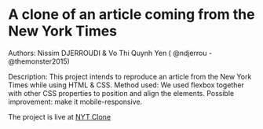 # A clone of an article coming from the New York Times


Authors: Nissim DJERROUDI & Vo Thi Quynh Yen ( @ndjerrou - @themonster2015)

Description: This project intends to reproduce an article from the New York Times while using HTML & CSS.
Method used: We used flexbox together with other CSS properties to position and align the elements.
Possible improvement: make it mobile-responsive.

The project is live at [NYT Clone](https://rawcdn.githack.com/ndjerrou/NYTimes_Clone/cecedd746e5ef5ce1749f0d1235528e6c4179bd5/index.html)
